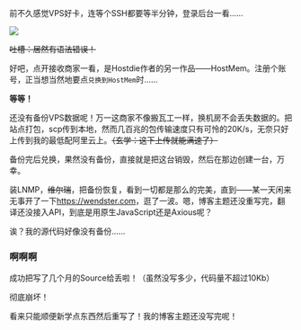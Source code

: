 前不久感觉VPS好卡，连等个SSH都要等半分钟，登录后台一看......

![](https://cdn.jsdelivr.net/gh/wenxuanjun/CDN@master/images/blog/12/1.jpg)

~~吐槽：居然有语法错误！~~

好吧，点开接收商家一看，是Hostdie作者的另一作品——HostMem。注册个账号，正当想当然地要点`兑换到HostMem`时......

**等等！**

还没有备份VPS数据呢！万一这商家不像搬瓦工一样，换机房不会丢失数据的。把站点打包，scp传到本地，然而几百兆的包传输速度只有可怜的20K/s，无奈只好上传到我的最低配阿里云上。~~（玄学：这下上传就能满速了）~~

备份完后兑换，果然没有备份，直接就是把这台销毁，然后在那边创建一台，万幸。

装LNMP，~~维尔瑞~~，把备份恢复，看到一切都是那么的完美，直到——某一天闲来无事开了一下<https://wendster.com>，逛了一波。嗯，博客主题还没重写完，翻译还没接入API，到底是用原生JavaScript还是Axious呢？

诶？我的源代码好像没有备份......

### 啊啊啊

成功把写了几个月的Source给丢啦！（虽然没写多少，代码量不超过10Kb）

彻底崩坏！

看来只能顺便新学点东西然后重写了！我的博客主题还没写完呢！ 

